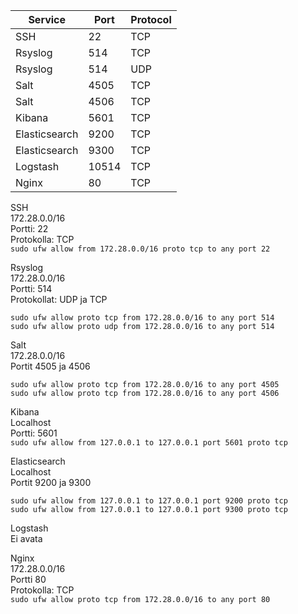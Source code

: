Service|Port|Protocol
-------|----|--------
SSH|22|TCP
Rsyslog|514|TCP
Rsyslog|514|UDP
Salt|4505|TCP
Salt|4506|TCP
Kibana|5601|TCP
Elasticsearch|9200|TCP
Elasticsearch|9300|TCP
Logstash|10514|TCP
Nginx|80|TCP


SSH  
172.28.0.0/16  
Portti: 22  
Protokolla: TCP  
`sudo ufw allow from 172.28.0.0/16 proto tcp to any port 22
`

Rsyslog  
172.28.0.0/16  
Portti: 514  
Protokollat: UDP ja TCP  
```
sudo ufw allow proto tcp from 172.28.0.0/16 to any port 514
sudo ufw allow proto udp from 172.28.0.0/16 to any port 514

```

Salt  
172.28.0.0/16  
Portit 4505 ja 4506  
```
sudo ufw allow proto tcp from 172.28.0.0/16 to any port 4505
sudo ufw allow proto tcp from 172.28.0.0/16 to any port 4506

```

Kibana  
Localhost  
Portti: 5601  
`sudo ufw allow from 127.0.0.1 to 127.0.0.1 port 5601 proto tcp
`

Elasticsearch  
Localhost  
Portit 9200 ja 9300  
```
sudo ufw allow from 127.0.0.1 to 127.0.0.1 port 9200 proto tcp
sudo ufw allow from 127.0.0.1 to 127.0.0.1 port 9300 proto tcp

```

Logstash  
Ei avata  

Nginx  
172.28.0.0/16  
Portti 80  
Protokolla: TCP  
`sudo ufw allow proto tcp from 172.28.0.0/16 to any port 80
`
